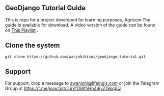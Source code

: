 ## GeoDjango Tutorial Guide

This is repo for a project developed for learning purposes, Agricom.The guide is available for download.
A video version of the guide can be found on <a href="https://www.youtube.com/playlist?list=PL7amXK4vKqATa_KrfQ3_tEF_ywAgAqWeJ"> This Playlist</a> . 


## Clone the system
```
git clone https://github.com/wanjohikibui/geodjango-tutorial.git
```

## Support
For support, drop a message to swanjohi@lifeingis.com or join the Telegram Group at https://t.me/joinchat/D6VfOBIfhHh4i8yZ19sqbQ
